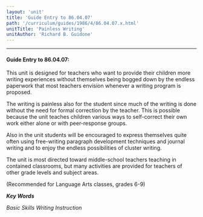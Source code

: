 ```yaml
---
layout: 'unit'
title: 'Guide Entry to 86.04.07'
path: '/curriculum/guides/1986/4/86.04.07.x.html'
unitTitle: 'Painless Writing'
unitAuthor: 'Richard B. Guidone'
---
```


<body>
<hr/>
 <h4>
  Guide Entry to 86.04.07:
 </h4>
 This unit is designed for teachers who want to provide their children more writing experiences without themselves being bogged down by the endless paperwork that most teachers envision whenever a writing program is proposed.
 <p>
  The writing is painless also for the student since much of the writing is done without the need for formal correction by the teacher. This is possible because the unit teaches children various ways to self-correct their own work either alone or with peer-response groups.
 </p>
 <p>
  Also in the unit students will be encouraged to express themselves quite often using free-writing paragraph development techniques and journal writing and to enjoy the endless possibilities of cluster writing.
 </p>
 <p>
  The unit is most directed toward middle-school teachers teaching in contained classrooms, but many activities are provided for teachers of other grade levels and subject areas.
 </p>
 <p>
  (Recommended for Language Arts classes, grades 6-9)
 </p>
<p>
  <b>
   <i>
    Key Words
   </i>
  </b>
  <br/>
 </p>
 <p>
  <i>
   Basic Skills Writing Instruction
  </i>
 </p>

</body>
